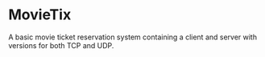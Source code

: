 MovieTix
========

A basic movie ticket reservation system containing a client and server with versions for both TCP and UDP.
